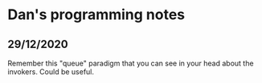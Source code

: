 # Dan's programming notes

29/12/2020
----------
Remember this "queue" paradigm that you can see in your head about the invokers.  Could be useful.
